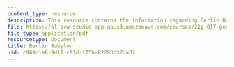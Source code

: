 ```yaml
---
content_type: resource
description: This resource contains the information regarding Berlin Babylon.
file: https://ol-ocw-studio-app-qa.s3.amazonaws.com/courses/21g-017-germany-and-its-european-context-fall-2002/c989c1a89d11c91df75b82293b37da37_MIT21G_017F02_lec_2_1.pdf
file_type: application/pdf
resourcetype: Document
title: Berlin Babylon
uid: c989c1a8-9d11-c91d-f75b-82293b37da37
---
```

